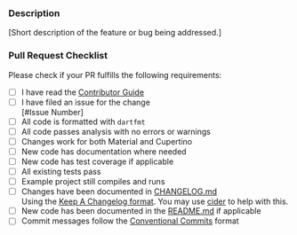 ### Description

[Short description of the feature or bug being addressed.]

### Pull Request Checklist

Please check if your PR fulfills the following requirements:

- [ ] I have read the [Contributor Guide](CONTRIBUTING.md)
- [ ] I have filed an issue for the change  
      [#Issue Number]
- [ ] All code is formatted with `dartfmt`
- [ ] All code passes analysis with no errors or warnings
- [ ] Changes work for both Material and Cupertino
- [ ] New code has documentation where needed
- [ ] New code has test coverage if applicable
- [ ] All existing tests pass
- [ ] Example project still compiles and runs
- [ ] Changes have been documented in [CHANGELOG.md](CHANGELOG.md)  
      Using the [Keep A Changelog format](https://keepachangelog.com/en/1.0.0/).
      You may use [cider](https://pub.dev/packages/cider) to help with this.
- [ ] New code has been documented in the [README.md](README.md) if applicable
- [ ] Commit messages follow the [Conventional Commits](https://www.conventionalcommits.org/en/v1.0.0/) format
